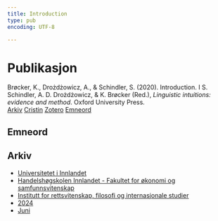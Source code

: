 ```yaml
---
title: Introduction
type: pub
encoding: UTF-8

---
```

<h1>Publikasjon</h1>
<article id="csl-bib-container-HF7A4LLG" class="csl-bib-container">
  <div class="csl-bib-body"> <div class="csl-entry">Brøcker, K., Drożdżowicz, A., &#38; Schindler, S. (2020). Introduction. I S. Schindler, A. D. Drożdżowicz, &#38; K. Brøcker (Red.), <i>Linguistic intuitions: evidence and method</i>. Oxford University Press.</div> </div>
  <div class="csl-bib-buttons">
    <a href="#taxonomy-article-HF7A4LLG" alt="archive" class="csl-bib-button">Arkiv</a>
    <a href="https://app.cristin.no/results/show.jsf?id=2274161" alt="Cristin" class="csl-bib-button">Cristin</a>
    <a href="http://zotero.org/groups/5881554/items/HF7A4LLG" alt="Zotero" class="csl-bib-button">Zotero</a>
    <a href="#keywords-article-HF7A4LLG" alt="keywords" class="csl-bib-button">Emneord</a>
  </div>
  <div id="csl-bib-meta-container-HF7A4LLG"></div>
</article>
<div id="csl-bib-meta-HF7A4LLG" class="csl-bib-meta">
  <article id="keywords-article-HF7A4LLG" class="keywords-article">
    <h1>Emneord</h1>
    
  </article>
  <article id="taxonomy-article-HF7A4LLG" class="taxonomy-article">
    <h1>Arkiv</h1>
    <ul>
      <li><a href="{{< params subfolder >}}nn/archive/?key=3DCRN523">Universitetet i Innlandet</a></li>
      <li><a href="{{< params subfolder >}}nn/archive/?key=DU8Q9LN9">Handelshøgskolen Innlandet - Fakultet for økonomi og samfunnsvitenskap</a></li>
      <li><a href="{{< params subfolder >}}nn/archive/?key=ITYAG68H">Institutt for rettsvitenskap, filosofi og internasjonale studier</a></li>
      <li><a href="{{< params subfolder >}}nn/archive/?key=KVIAK4ZQ">2024</a></li>
      <li><a href="{{< params subfolder >}}nn/archive/?key=GIJXEQ92">Juni</a></li>
    </ul>
  </article>
</div>
